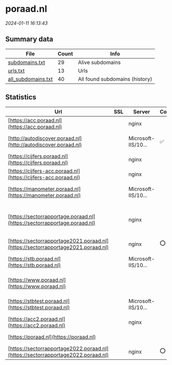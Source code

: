 # poraad.nl
*2024-01-11 16:13:43*
## Summary data
| File       | Count | Info |
|------------|-------|------|
|[subdomains.txt](/data/poraad.nl/subdomains.txt)|29|Alive subdomains|
|[urls.txt](/data/poraad.nl/urls.txt)|13|Urls|
|[all_subdomains.txt](/data/poraad.nl/all_subdomains.txt)|40|All found subdomains (history)|
## Statistics
| Url | SSL | Server | Cookie | HSTS | CSP | XFO | XXP | RP | Tech |Title |
|------------|-------|------|------|------|------|------|------|------|------|------|
|[https://acc.poraad.nl](https://acc.poraad.nl)| |nginx| | | | | | :white_check_mark: |Basic Nginx|401 Authorizatio...|
|[http://autodiscover.poraad.nl](http://autodiscover.poraad.nl)| |Microsoft-IIS/10...|:white_check_mark: |:white_check_mark: | | :white_check_mark: | :white_check_mark: | :white_check_mark: |IIS:10.0 Microsoft ASP.NET Windows Server||
|[https://cijfers.poraad.nl](https://cijfers.poraad.nl)| |nginx| |:white_check_mark: | | :white_check_mark: | | :white_check_mark: |HSTS Nginx|Mendix|
|[https://cijfers-acc.poraad.nl](https://cijfers-acc.poraad.nl)| |nginx| |:white_check_mark: | | :white_check_mark: | | :white_check_mark: |HSTS Nginx|403 Forbidden|
|[https://manometer.poraad.nl](https://manometer.poraad.nl)| |Microsoft-IIS/10...| | | | | | :white_check_mark: |IIS:10.0 Microsoft ASP.NET:4.0.30319 Windows Server||
|[https://sectorrapportage.poraad.nl](https://sectorrapportage.poraad.nl)| |nginx| | | | | | :white_check_mark: |Cloudways Divi:4.21.0 MySQL Nginx PHP WordPress:6.4.2 Yoast SEO:21.5|Sectorrapportage...|
|[https://sectorrapportage2021.poraad.nl](https://sectorrapportage2021.poraad.nl)| |nginx|:o: | | | | | :white_check_mark: |Nginx|Home - povoraad|
|[https://stb.poraad.nl](https://stb.poraad.nl)| |Microsoft-IIS/10...| | | | | | :white_check_mark: |IIS:10.0 Microsoft ASP.NET Windows Server||
|[https://www.poraad.nl](https://www.poraad.nl)| || |:white_check_mark: | | :white_check_mark: | | :white_check_mark: |Drupal:10 Google Tag Manager HSTS PHP|Home | PO-Raad|
|[https://stbtest.poraad.nl](https://stbtest.poraad.nl)| |Microsoft-IIS/10...| | | | | | :white_check_mark: |IIS:10.0 Microsoft ASP.NET Windows Server||
|[https://acc2.poraad.nl](https://acc2.poraad.nl)| |nginx| | | | | | :white_check_mark: |Basic Nginx|401 Authorizatio...|
|[https://poraad.nl](https://poraad.nl)| || |:white_check_mark: | | :white_check_mark: | | :white_check_mark: ||308 Permanent Re...|
|[https://sectorrapportage2022.poraad.nl](https://sectorrapportage2022.poraad.nl)| |nginx|:o: | | | | | :white_check_mark: |Alpine.js Nginx|Sectorrapportage...|